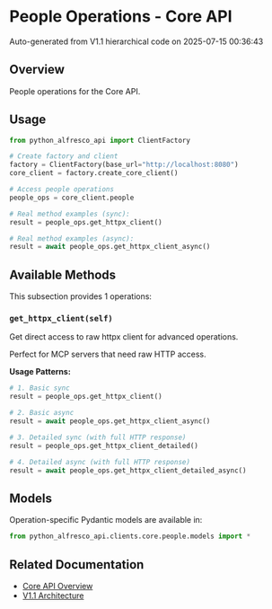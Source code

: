 # People Operations - Core API

Auto-generated from V1.1 hierarchical code on 2025-07-15 00:36:43

## Overview

People operations for the Core API.

## Usage

```python
from python_alfresco_api import ClientFactory

# Create factory and client
factory = ClientFactory(base_url="http://localhost:8080")
core_client = factory.create_core_client()

# Access people operations
people_ops = core_client.people

# Real method examples (sync):
result = people_ops.get_httpx_client()

# Real method examples (async):
result = await people_ops.get_httpx_client_async()
```

## Available Methods

This subsection provides 1 operations:

### `get_httpx_client(self)`

Get direct access to raw httpx client for advanced operations.

Perfect for MCP servers that need raw HTTP access.

**Usage Patterns:**
```python
# 1. Basic sync
result = people_ops.get_httpx_client()

# 2. Basic async
result = await people_ops.get_httpx_client_async()

# 3. Detailed sync (with full HTTP response)
result = people_ops.get_httpx_client_detailed()

# 4. Detailed async (with full HTTP response)
result = await people_ops.get_httpx_client_detailed_async()
```

## Models

Operation-specific Pydantic models are available in:
```python
from python_alfresco_api.clients.core.people.models import *
```

## Related Documentation

- [Core API Overview](../core_api.md)
- [V1.1 Architecture](../../clients_doc.md)
